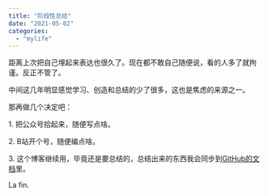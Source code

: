```yaml
---
title: "阶段性总结"
date: "2021-05-02"
categories: 
  - "mylife"
---
```


距离上次把自己埋起来表达也很久了。现在都不敢自己随便说，看的人多了就拘谨。反正不管了。

中间这几年明显感觉学习、创造和总结的少了很多，这也是焦虑的来源之一。

那再做几个决定吧：

1\. 把公众号拾起来，随便写点啥。

2\. B站开个号，随便编点啥。

3\. 这个博客继续用，毕竟还是要总结的，总结出来的东西我会同步到[GitHub的文档](https://docs.lofyer.org)里。

La fin.
